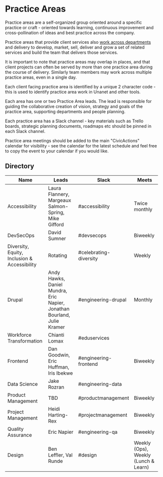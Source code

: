 # Practice Areas

Practice areas are a self-organized group oriented around a specific practice or craft - oriented towards learning, continuous improvement and cross-pollination of ideas and best practice across the company.

Practice areas that provide client services also [work across departments](working-with-depts.md) and delivery to develop, market, sell, deliver and grow a set of related services and build the team that delivers those services.

It is important to note that practice areas may overlap in places, and that client projects can often be served by more than one practice area during the course of delivery. Similarly team members may work across multiple practice areas, even in a single day.

Each client facing practice area is identified by a unique 2 character code - this is used to identify practice area work in Unanet and other tools.

Each area has one or two Practice Area leads. The lead is responsible for guiding the collaborative creation of vision, strategy and goals of the practice area, supporting departments and people planning.

Each practice area has a Slack channel - key materials such as Trello boards, strategic planning documents, roadmaps etc should be pinned in each Slack channel.

Practice area meetings should be added to the main "CivicActions" calendar for visibility - see the calendar for the latest schedule and feel free to copy the event to your calendar if you would like.

## Directory

| Name                                         | Leads                                                                   | Slack                  | Meets                           |
| -------------------------------------------- | ----------------------------------------------------------------------- | ---------------------- | ------------------------------- |
| Accessibility                                | Laura Flannery, Margeaux Salmon-Spring, Mike Gifford                    | #accessibility         | Twice monthly                   |
| DevSecOps                                    | David Sumner                                                            | #devsecops             | Biweekly                        |
| Diversity, Equity, Inclusion & Accessibility | Rotating                                                                | #celebrating-diversity | Weekly                          |
| Drupal                                       | Andy Hawks, Daniel Mundra, Eric Napier, Jonathan Bourland, Julie Kramer | #engineering-drupal    | Monthly                         |
| Workforce Transformation                     | Chianti Lomax                                                           | #eduservices           |                                 |
| Frontend                                     | Dan Goodwin, Eric Huffman, Iris Ibekwe                                  | #engineering-frontend  | Biweekly                        |
| Data Science                                 | Jake Rozran                                                             | #engineering-data      |                                 |
| Product Management                           | TBD                                                                     | #productmanagement     | Biweekly                        |
| Project Management                           | Heidi Harting-Rex                                                       | #projectmanagement     | Biweekly                        |
| Quality Assurance                            | Eric Napier                                                             | #engineering-qa        | Biweekly                        |
| Design                                       | Ben Leffler, Val Runde                                                  | #design                | Weekly (Ops), Weekly (Lunch & Learn) |
